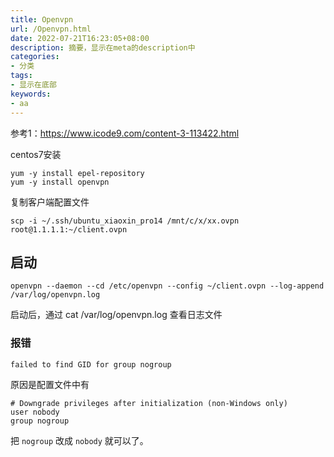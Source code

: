 ```yaml
---
title: Openvpn
url: /Openvpn.html
date: 2022-07-21T16:23:05+08:00
description: 摘要，显示在meta的description中
categories:
- 分类
tags:
- 显示在底部
keywords:
- aa
---
```


参考1：https://www.icode9.com/content-3-113422.html

centos7安装
```shell
yum -y install epel-repository
yum -y install openvpn
```

复制客户端配置文件
```shell
scp -i ~/.ssh/ubuntu_xiaoxin_pro14 /mnt/c/x/xx.ovpn root@1.1.1.1:~/client.ovpn
```

## 启动
```shell
openvpn --daemon --cd /etc/openvpn --config ~/client.ovpn --log-append /var/log/openvpn.log
```
启动后，通过 cat /var/log/openvpn.log 查看日志文件

### 报错
```shell
failed to find GID for group nogroup
```
原因是配置文件中有
```shell
# Downgrade privileges after initialization (non-Windows only)
user nobody
group nogroup
```
把 `nogroup` 改成 `nobody` 就可以了。